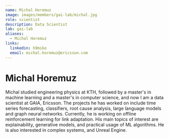 ```yaml
---
name: Michal Horemuz
image: images/members/gai-lab/michal.jpg
role: scientist
description: Data Scientist
lab: gai-lab
aliases:
  - Michal Horemuz
links:
  linkedin: h9mike
  email: michal.horemuz@ericsson.com
---
```


# Michal Horemuz

Michal studied engineering physics at KTH, followed by a master's in machine learning and a master's in computer science, and now I am a data scientist at GAIA, Ericsson. The projects he has worked on include time series forecasting, classifiers, root cause analysis, large language models and graph neural networks. Currently, he is working on offline reinforcement learning for link adaptation. His main topics of interest are explainability, generative models, and practical usage of ML algorithms. He is also interested in complex systems, and Unreal Engine.
